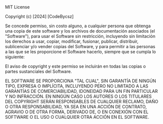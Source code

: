 MIT License

Copyright (c) [2024] [CodeBycsz]

Se concede permiso, sin costo alguno, a cualquier persona que obtenga una copia de este software y los archivos de documentación asociados (el "Software"), para usar el Software sin restricción, incluyendo sin limitación los derechos a usar, copiar, modificar, fusionar, publicar, distribuir, sublicenciar y/o vender copias del Software, y para permitir a las personas a las que se les proporcione el Software hacerlo, siempre que se cumpla lo siguiente:

El aviso de copyright y este permiso se incluirán en todas las copias o partes sustanciales del Software.

EL SOFTWARE SE PROPORCIONA "TAL CUAL", SIN GARANTÍA DE NINGÚN TIPO, EXPRESA O IMPLÍCITA, INCLUYENDO PERO NO LIMITADO A LAS GARANTÍAS DE COMERCIABILIDAD, IDONEIDAD PARA UN FIN PARTICULAR Y NO INFRACCIÓN. EN NINGÚN CASO LOS AUTORES O LOS TITULARES DEL COPYRIGHT SERÁN RESPONSABLES DE CUALQUIER RECLAMO, DAÑO O OTRA RESPONSABILIDAD, YA SEA EN UNA ACCIÓN DE CONTRATO, AGRAVIO O DE OTRA FORMA, DERIVADO DE, O EN CONEXIÓN CON EL SOFTWARE O EL USO O CUALQUIER OTRA ACCIÓN EN EL SOFTWARE.

